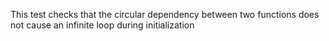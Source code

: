This test checks that the circular dependency between two functions does not cause an infinite loop during initialization
